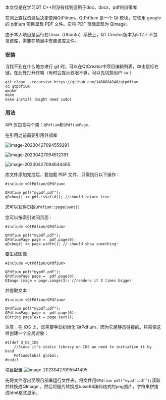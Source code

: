 本文仅是在学习QT C++时没有找到适用于doc，docx，pdf的自带库

在网上查找资源后决定使用QtPdium。QtPdfium 是一个 Qt 模块，它使用 google 的 pdfium 项目呈现 PDF 文件。它将 PDF 页面呈现为 QImage。

由于本人项目是运行在Linux（Ubuntu）系统上，QT Creator版本为5.12.7 不包含该库，需要在项目中安装该库文件。

### 安装

当找不到在什么地方进行 git 时，可以在QtCreator中项目编辑列表，单击鼠标右键，在此处打开终端（有时会提示权限不够，可以先切换用户 su ）

```
git clone --recursive https://github.com/1460884940/qtpdfium
cd qtpdfium
qmake
make
make install (might need sudo)
```

### 用法

API 仅包含两个类：`QPdfium`和`QPdfiumPage`.

在引用之前需要引用外部库

![image-20230427094559291](https://img-blog.csdnimg.cn/8c94d2ba82da462ea6566ffe5d4f8ba9.png)

![image-20230427094512391](https://img-blog.csdnimg.cn/8766132a71824968b9e77a3858defd75.png)

![image-20230427094644465](https://img-blog.csdnimg.cn/8b3fb4f2a712417db276fe00035e6ea0.png)

库文件添加完成后，要加载 PDF 文件，只需执行以下操作：

```
#include <QtPdfium/QPdfium>

QPdfium pdf("mypdf.pdf");
qDebug() << pdf.isValid(); //should return true
```

您可以获得页数`QPdfium::pageCount()`

您可以按索引访问页面：

```
#include <QtPdfium/QPdfium>

QPdfium pdf("mypdf.pdf");
QPdfiumPage page =  pdf.page(0);
qDebug() << page.width(); // should show something!
```

要生成图像：

```
#include <QtPdfium/QPdfium>

QPdfium pdf("mypdf.pdf");
QPdfiumPage page =  pdf.page(0);
QImage image = page.image(3); //renders it 3 times bigger
```

并提取文本：

```
#include <QtPdfium/QPdfium>

QPdfium pdf("mypdf.pdf");
QPdfiumPage page =  pdf.page(0);
QString pageText = page.text();
```

注意：在 iOS 上，您需要手动初始化 QtPdfium，因为它是静态链接的。只需像这样创建一个全局对象：

```
#ifdef Q_OS_IOS
    //Since it's static library on IOS we need to initialize it by hand
    PdfiumGlobal global;
#endif
```

项目配置
![image-20230427095541495](https://img-blog.csdnimg.cn/6fbd9115f1ae48b1bc4fd7312cafe252.png)

先将文件写出至项目部署运行文件夹，将文件用`QPdfium pdf("mypdf.pdf");`读取并转换成QImage ，然后将图片转换成base64编码格式的png图片，字符串拼接成html格式显示。







